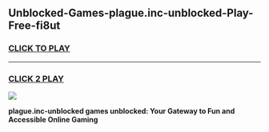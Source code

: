 
## Unblocked-Games-plague.inc-unblocked-Play-Free-fi8ut
<h3>
<a href="https://premium76.site?title=plague.inc-unblocked&ref=21A">CLICK TO PLAY</a></h3>
<hr>

<h3>
<a href="https://premium76.site?title=plague.inc-unblocked&ref=21A">CLICK 2 PLAY</a>
  
</h3>

<a href="https://premium76.site?title=plague.inc-unblocked&ref=21A"><img src="https://clearcache.store/games.png"></a>


**plague.inc-unblocked games unblocked: Your Gateway to Fun and Accessible Online Gaming**
